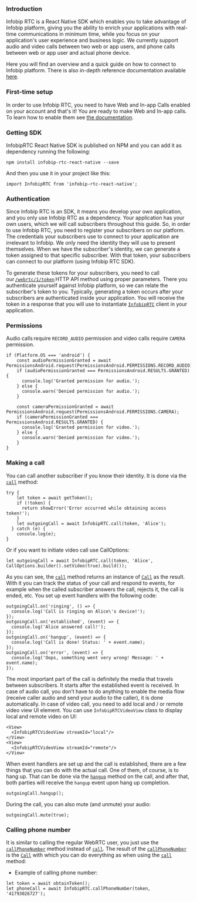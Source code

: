 ### Introduction
Infobip RTC is a React Native SDK which enables you to take advantage of Infobip platform, giving you the ability to enrich your applications with real-time communications in minimum time, while you focus on your application's user experience and business logic. We currently support audio and video calls between two web or app users, and phone calls between web or app user and actual phone device. 

Here you will find an overview and a quick guide on how to connect to Infobip platform. There is also in-depth reference documentation available [here](https://github.com/infobip/infobip-rtc-react-native/wiki). 


### First-time setup
In order to use Infobip RTC, you need to have Web and In-app Calls enabled on your account and that's it! You are ready to make Web and In-app calls. To learn how to enable them see [the documentation](https://www.infobip.com/docs/voice-and-video/web-and-in-app-calls#set-up-web-and-in-app-calls).

### Getting SDK
InfobipRTC React Native SDK is published on NPM and you can add it as dependency running the following:

```
npm install infobip-rtc-react-native --save
```

And then you use it in your project like this:

```
import InfobipRTC from 'infobip-rtc-react-native';
```

### Authentication
Since Infobip RTC is an SDK, it means you develop your own application, and you only use Infobip RTC as a dependency. Your application has your own users, which we will call subscribers throughout this guide. So, in order to use Infobip RTC, you need to register your subscribers on our platform. The credentials your subscribers use to connect to your application are irrelevant to Infobip. We only need the identity they will use to present themselves. When we have the subscriber's identity, we can generate a token assigned to that specific subscriber. With that token, your subscribers can connect to our platform (using Infobip RTC SDK).

To generate these tokens for your subscribers, you need to call our [`/webrtc/1/token`](https://dev.infobip.com/webrtc/generate-token) HTTP API method using proper parameters. There you authenticate yourself against Infobip platform, so we can relate the subscriber's token to you. Typically, generating a token occurs after your subscribers are authenticated inside your application.
You will receive the token in a response that you will use to instantiate [`InfobipRTC`](https://github.com/infobip/infobip-rtc-react-native/wiki/InfobipRTC) client in your application.


### Permissions
Audio calls require `RECORD_AUDIO` permission and video calls require `CAMERA` permission.
```
if (Platform.OS === 'android') {
    const audioPermissionGranted = await PermissionsAndroid.request(PermissionsAndroid.PERMISSIONS.RECORD_AUDIO);
    if (audioPermissionGranted === PermissionsAndroid.RESULTS.GRANTED) {
      console.log('Granted permission for audio.');
    } else {
      console.warn('Denied permission for audio.');
    }

    const cameraPermissionGranted = await PermissionsAndroid.request(PermissionsAndroid.PERMISSIONS.CAMERA);
    if (cameraPermissionGranted === PermissionsAndroid.RESULTS.GRANTED) {
      console.log('Granted permission for video.');
    } else {
      console.warn('Denied permission for video.');
    }
}
```

### Making a call
You can call another subscriber if you know their identity. It is done via the [`call`](https://github.com/infobip/infobip-rtc-react-native/wiki/InfobipRTC#call) method:

```
try {
    let token = await getToken();
    if (!token) {
      return showError('Error occurred while obtaining access token!');
    }
    let outgoingCall = await InfobipRTC.call(token, 'Alice');
  } catch (e) {
    console.log(e);
}
```

Or if you want to initiate video call use CallOptions: 

```
let outgoingCall = await InfobipRTC.call(token, 'Alice', CallOptions.builder().setVideo(true).build());
```
As you can see, the [`call`](https://github.com/infobip/infobip-rtc-react-native/wiki/InfobipRTC#call) method returns an instance of [`Call`](https://github.com/infobip/infobip-rtc-react-native/wiki/Call) as the result. With it you can track the status of your call and respond to events, for example when the called subscriber answers the call, rejects it, the call is ended, etc. You set up event handlers with the following code:

```
outgoingCall.on('ringing', () => {
  console.log('Call is ringing on Alice\'s device!');
});
outgoingCall.on('established', (event) => {
  console.log('Alice answered call!');
});
outgoingCall.on('hangup', (event) => {
  console.log('Call is done! Status: ' + event.name);
});
outgoingCall.on('error', (event) => {
  console.log('Oops, something went very wrong! Message: ' + event.name);
});
```
The most important part of the call is definitely the media that travels between subscribers. It starts after the established event is received. In case of audio call, you don’t have to do anything to enable the media flow (receive caller audio and send your audio to the caller), it is done automatically. In case of video call, you need to add local and / or remote video view UI element. You can use `InfobipRTCVideoView` class to display local and remote video on UI:

```
<View>
  <InfobipRTCVideoView streamId="local"/>
</View>
<View>
  <InfobipRTCVideoView streamId="remote"/>
</View>
```

When event handlers are set up and the call is established, there are a few things that you can do with the actual call. One of them, of course, is to hang up. That can be done via the [`hangup`](https://github.com/infobip/infobip-rtc-react-native/wiki/Call#hangup) method on the call, and after that, both parties will receive the `hangup` event upon hang up completion.

```
outgoingCall.hangup();
```

During the call, you can also mute (and unmute) your audio:

```
outgoingCall.mute(true);
```

### Calling phone number
It is similar to calling the regular WebRTC user, you just use the [`callPhoneNumber`](https://github.com/infobip/infobip-rtc-react-native/wiki/InfobipRTC#callPhoneNumber) method instead of [`call`](https://github.com/infobip/infobip-rtc-react-native/wiki/InfobipRTC#call). The result of the [`callPhoneNumber`](https://github.com/infobip/infobip-rtc-react-native/wiki/InfobipRTC#callPhoneNumber) is the [`Call`](https://github.com/infobip/infobip-rtc-react-native/wiki/Call) with which you can do everything as when using the [`call`](https://github.com/infobip/infobip-rtc-react-native/wiki/InfobipRTC#call) method:

* Example of calling phone number: 

```
let token = await obtainToken();
let phoneCall = await InfobipRTC.callPhoneNumber(token, '41793026727');
```
